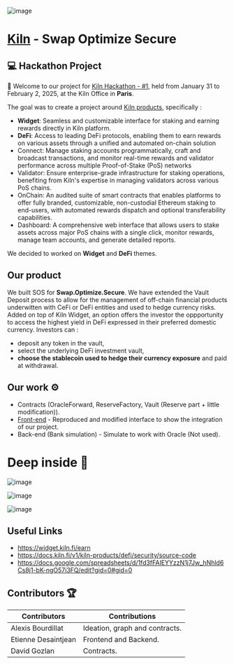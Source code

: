 ![image](https://github.com/user-attachments/assets/1108f412-2f26-4e40-8347-80d8bf38f2f0)
# **[Kiln](https://www.kiln.fi/)** - **S**wap **O**ptimize **S**ecure 
## 💻 Hackathon Project


👋 Welcome to our project for [Kiln Hackathon - #1](https://www.kiln.fi/kiln-hackathon), held from January 31 to February 2, 2025, at the Kiln Office in **Paris**.

The goal was to create a project around [Kiln products](https://pitch.com/v/kilns-first-hackathon-welcome-j9hhy7/bbc26246-cd72-4ee3-83a7-19a8cec75c99), specifically :
- **Widget**: Seamless and customizable interface for staking and earning rewards directly in Kiln platform. 
- **DeFi**: Access to leading DeFi protocols, enabling them to earn rewards on various assets through a unified and automated on-chain solution
- Connect: Manage staking accounts programmatically, craft and broadcast transactions, and monitor real-time rewards and validator performance across multiple Proof-of-Stake (PoS) networks
- Validator: Ensure enterprise-grade infrastructure for staking operations, benefiting from Kiln's expertise in managing validators across various PoS chains.
- OnChain: An audited suite of smart contracts that enables platforms to offer fully branded, customizable, non-custodial Ethereum staking to end-users, with automated rewards dispatch and optional transferability capabilities.
- Dashboard: A comprehensive web interface that allows users to stake assets across major PoS chains with a single click, monitor rewards, manage team accounts, and generate detailed reports.

We decided to worked on **Widget** and **DeFi** themes.

## Our product
We built SOS for **Swap.Optimize.Secure**. We have extended the Vault Deposit process to allow for the management of off-chain financial products underwitten with CeFi or DeFi entities and used to hedge currency risks.
Added on top of Kiln Widget, an option offers the investor the oppportunity to access the highest yield in DeFi expressed in their preferred domestic currency.
Investors can :
- deposit any token in the vault,
- select the underlying DeFi investment vault,
- **choose the stablecoin used to hedge their currency exposure** and paid at withdrawal.

## Our work ⚙️
- Contracts (OracleForward, ReserveFactory, Vault (Reserve part + little modification)).
- [Front-end](https://davphla.github.io/kiln-sos/) - Reproduced and modified interface to show the integration of our project.
- Back-end (Bank simulation) - Simulate to work with Oracle (Not used).

# Deep inside 🚀

![image](https://github.com/user-attachments/assets/61875ce8-fd48-4852-8f28-6193145d5a01)

![image](https://github.com/user-attachments/assets/9b0f82cb-a39a-45d5-91c5-10c4552c2a0b)

![image](https://github.com/user-attachments/assets/f6c492d8-fce3-4e9a-90a2-40b2d91d44ba)


## Useful Links
- https://widget.kiln.fi/earn
- https://docs.kiln.fi/v1/kiln-products/defi/security/source-code
- https://docs.google.com/spreadsheets/d/1fd3fFAIEYYzzN1j7Jw_hNhld6Cs8j1-bK-ngO57i3FQ/edit?gid=0#gid=0

## Contributors 🏆

| Contributors        | Contributions                     |
|---------------------|-----------------------------------|
| Alexis Bourdillat   | Ideation, graph and contracts.    |
| Etienne Desaintjean | Frontend and Backend.             |
| David Gozlan        | Contracts.                        |


